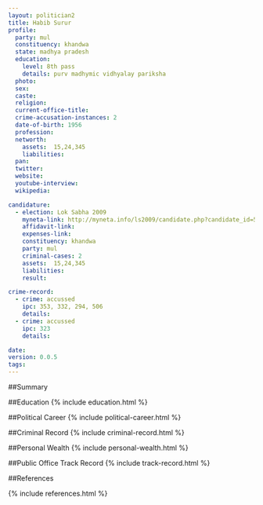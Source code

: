 ```yaml
---
layout: politician2
title: Habib Surur
profile: 
  party: mul
  constituency: khandwa
  state: madhya pradesh
  education: 
    level: 8th pass
    details: purv madhymic vidhyalay pariksha
  photo: 
  sex: 
  caste: 
  religion: 
  current-office-title: 
  crime-accusation-instances: 2
  date-of-birth: 1956
  profession: 
  networth: 
    assets:  15,24,345
    liabilities: 
  pan: 
  twitter: 
  website: 
  youtube-interview: 
  wikipedia: 

candidature: 
  - election: Lok Sabha 2009
    myneta-link: http://myneta.info/ls2009/candidate.php?candidate_id=5293
    affidavit-link: 
    expenses-link: 
    constituency: khandwa 
    party: mul
    criminal-cases: 2
    assets:  15,24,345
    liabilities: 
    result:  

crime-record: 
  - crime: accussed
    ipc: 353, 332, 294, 506
    details:    
  - crime: accussed
    ipc: 323
    details:    

date: 
version: 0.0.5
tags: 
---
```

##Summary


##Education
{% include education.html %}


##Political Career
{% include political-career.html %}


##Criminal Record
{% include criminal-record.html %}


##Personal Wealth
{% include personal-wealth.html %}


##Public Office Track Record
{% include track-record.html %}


##References


{% include references.html %}